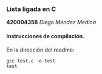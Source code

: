 ### Lista ligada en C

__420004358__ _Diego Méndez Medina_

#### Instrucciones de compilación.

En la dirección del readme:

```shell
gcc test.c -o test
test
```